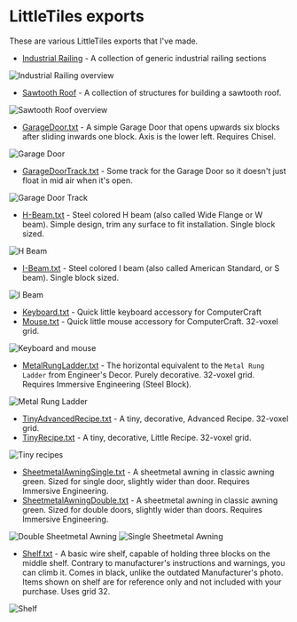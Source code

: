 # LittleTiles exports

These are various LittleTiles exports that I've made.

- [Industrial Railing](./Industrial%20Railing/) - A collection of generic industrial railing sections

![Industrial Railing overview](./Industrial%20Railing/IndustrialRailing-Demo-small.png)

- [Sawtooth Roof](./Sawtooth%20Roof/) - A collection of structures for building a sawtooth roof.

![Sawtooth Roof overview](./Sawtooth%20Roof/SawtoothRoof-1-small.png)

- [GarageDoor.txt](GarageDoor.txt?raw=true) - A simple Garage Door that opens upwards six blocks after sliding inwards one block. Axis is the lower left. Requires Chisel.

![Garage Door](GarageDoor.png)

- [GarageDoorTrack.txt](GarageDoorTrack.txt?raw=true) - Some track for the Garage Door so it doesn't just float in mid air when it's open.

![Garage Door Track](GarageDoorTrack.png)

- [H-Beam.txt](H-Beam.txt?raw=true) - Steel colored H beam (also called Wide Flange or W beam). Simple design, trim any surface to fit installation. Single block sized.

![H Beam](H-Beam.png)

- [I-Beam.txt](I-Beam.txt?raw=true) - Steel colored I beam (also called American Standard, or S beam). Single block sized.

![I Beam](I-Beam.png)

- [Keyboard.txt](Keyboard.txt?raw=true) - Quick little keyboard accessory for ComputerCraft
- [Mouse.txt](Mouse.txt?raw=true) - Quick little mouse accessory for ComputerCraft. 32-voxel grid.

![Keyboard and mouse](KeyboardMouse.png)

- [MetalRungLadder.txt](MetalRungLadder.txt?raw=true) - The horizontal equivalent to the `Metal Rung Ladder` from Engineer's Decor. Purely decorative. 32-voxel grid. Requires Immersive Engineering (Steel Block).

![Metal Rung Ladder](MetalRungLadder.png)

 - [TinyAdvancedRecipe.txt](TinyAdvancedRecipe.txt?raw=true) - A tiny, decorative, Advanced Recipe. 32-voxel grid.
 - [TinyRecipe.txt](TinyRecipe.txt?raw=true) - A tiny, decorative, Little Recipe. 32-voxel grid.

![Tiny recipes](TinyRecipes.png)

 - [SheetmetalAwningSingle.txt](SheetmetalAwningSingle.txt?raw=true) - A sheetmetal awning in classic awning green. Sized for single door, slightly wider than door. Requires Immersive Engineering.
 - [SheetmetalAwningDouble.txt](SheetmetalAwningDouble.txt?raw=true) - A sheetmetal awning in classic awning green. Sized for double doors, slightly wider than doors. Requires Immersive Engineering.

![Double Sheetmetal Awning](SheetmetalAwningDouble.png)
![Single Sheetmetal Awning](SheetmetalAwningSingle.png)

- [Shelf.txt](Shelf.txt?raw=true) - A basic wire shelf, capable of holding three blocks on the middle shelf. Contrary to manufacturer's instructions and warnings, you can climb it. Comes in black, unlike the outdated Manufacturer's photo. Items shown on shelf are for reference only and not included with your purchase. Uses grid 32.

![Shelf](Shelf.png)
